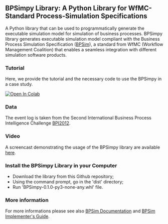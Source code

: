 ## BPSimpy Library: A Python Library for WfMC-Standard Process-Simulation Specifications

A Python library that can be used to programmatically generate the executable simulation model for simulation of business processes.
BPSimpy library generates executable simulation model compliant with the Business Process Simulation Specification ([BPSim](https://www.bpsim.org/)), a standard from WfMC (Workflow Management Coalition) that enables a seamless integration with different simulation software products.

### Tutorial

Here, we provide the tutorial and the necessary code to use the BPSimpy in a case study.

[![Open In Colab](https://colab.research.google.com/assets/colab-badge.svg)](https://colab.research.google.com/drive/1gFkFMVC1nznS53xA_FgelEQu8gVhMMpt?usp=sharing)

### Data

The event log is taken from the Second International Business Process Intelligence Challenge [BPI2012](https://www.win.tue.nl/bpi/doku.php?id=2012:challenge).

### Video

A screencast demonstrating the usage of the BPSimpy library are available [here](https://drive.google.com/drive/folders/13t1N9UHeX4Gxec7LO2ellFABWOCJymXO?usp=sharing). 

### Install the BPSimpy Library in your Computer
 - Download the library from this Github repository;
 - Using the command prompt, go in the 'dist' directory;
 - Run 'BPSimpy-0.1.0-py3-none-any.whl' file.

### More information

For more informations please see also [BPSim Documentation](https://www.bpsim.org/specifications/2.0/WFMC-BPSWG-2016-01.pdf) and [BPSim Implementer's Guide](https://www.bpsim.org/).
